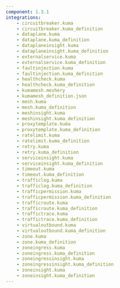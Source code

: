 ```yaml
---
component: 1.3.1
integrations:
    - circuitbreaker.kuma
    - circuitbreaker.kuma_definition
    - dataplane.kuma
    - dataplane.kuma_definition
    - dataplaneinsight.kuma
    - dataplaneinsight.kuma_definition
    - externalservice.kuma
    - externalservice.kuma_definition
    - faultinjection.kuma
    - faultinjection.kuma_definition
    - healthcheck.kuma
    - healthcheck.kuma_definition
    - kumamesh.meshery
    - kumamesh_definition.json
    - mesh.kuma
    - mesh.kuma_definition
    - meshinsight.kuma
    - meshinsight.kuma_definition
    - proxytemplate.kuma
    - proxytemplate.kuma_definition
    - ratelimit.kuma
    - ratelimit.kuma_definition
    - retry.kuma
    - retry.kuma_definition
    - serviceinsight.kuma
    - serviceinsight.kuma_definition
    - timeout.kuma
    - timeout.kuma_definition
    - trafficlog.kuma
    - trafficlog.kuma_definition
    - trafficpermission.kuma
    - trafficpermission.kuma_definition
    - trafficroute.kuma
    - trafficroute.kuma_definition
    - traffictrace.kuma
    - traffictrace.kuma_definition
    - virtualoutbound.kuma
    - virtualoutbound.kuma_definition
    - zone.kuma
    - zone.kuma_definition
    - zoneingress.kuma
    - zoneingress.kuma_definition
    - zoneingressinsight.kuma
    - zoneingressinsight.kuma_definition
    - zoneinsight.kuma
    - zoneinsight.kuma_definition
---
```

